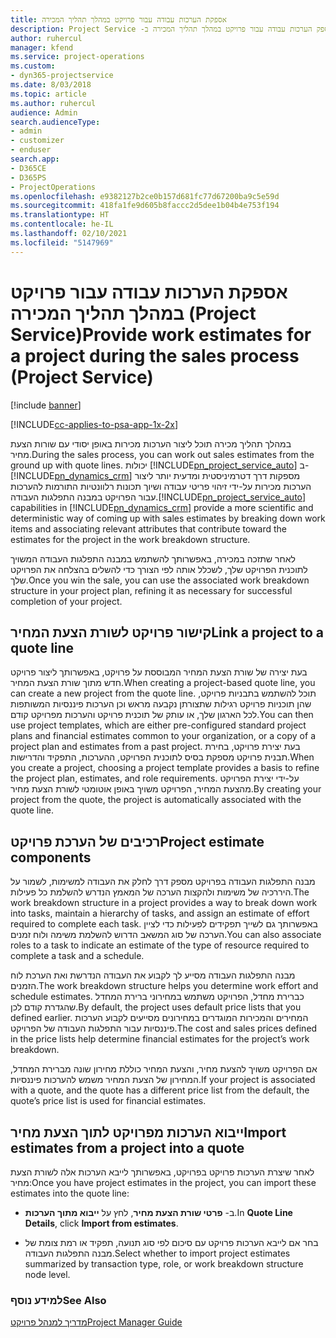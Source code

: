 ```yaml
---
title: אספקת הערכות עבודה עבור פרויקט במהלך תהליך המכירה
description: כיצד לספק הערכות עבודה עבור פרויקט במהלך תהליך המכירה ב- ‏‫Project Service
author: ruhercul
manager: kfend
ms.service: project-operations
ms.custom:
- dyn365-projectservice
ms.date: 8/03/2018
ms.topic: article
ms.author: ruhercul
audience: Admin
search.audienceType:
- admin
- customizer
- enduser
search.app:
- D365CE
- D365PS
- ProjectOperations
ms.openlocfilehash: e9382127b2ce0b157d681fc77d67200ba9c5e59d
ms.sourcegitcommit: 418fa1fe9d605b8faccc2d5dee1b04b4e753f194
ms.translationtype: HT
ms.contentlocale: he-IL
ms.lasthandoff: 02/10/2021
ms.locfileid: "5147969"
---
```

# <a name="provide-work-estimates-for-a-project-during-the-sales-process-project-service"></a><span data-ttu-id="a465d-103">אספקת הערכות עבודה עבור פרויקט במהלך תהליך המכירה (Project Service)</span><span class="sxs-lookup"><span data-stu-id="a465d-103">Provide work estimates for a project during the sales process (Project Service)</span></span>

[!include [banner](../includes/psa-now-project-operations.md)]

[!INCLUDE[cc-applies-to-psa-app-1x-2x](../includes/cc-applies-to-psa-app-1x-2x.md)]

<span data-ttu-id="a465d-104">במהלך תהליך מכירה תוכל ליצור הערכות מכירות באופן יסודי עם שורות הצעת מחיר.</span><span class="sxs-lookup"><span data-stu-id="a465d-104">During the sales process, you can work out sales estimates from the ground up with quote lines.</span></span> <span data-ttu-id="a465d-105">יכולות [!INCLUDE[pn_project_service_auto](../includes/pn-project-service-auto.md)] ב- [!INCLUDE[pn_dynamics_crm](../includes/pn-dynamics-crm.md)] מספקות דרך דטרמיניסטית ומדעית יותר ליצור הערכות מכירות על-ידי זיהוי פריטי עבודה ושיוך תכונות רלוונטיות התורמות להערכות עבור הפרויקט במבנה התפלגות העבודה.</span><span class="sxs-lookup"><span data-stu-id="a465d-105">[!INCLUDE[pn_project_service_auto](../includes/pn-project-service-auto.md)] capabilities in [!INCLUDE[pn_dynamics_crm](../includes/pn-dynamics-crm.md)] provide a more scientific and deterministic way of coming up with sales estimates by breaking down work items and associating relevant attributes that contribute toward the estimates for the project in the work breakdown structure.</span></span>  
  
 <span data-ttu-id="a465d-106">לאחר שתזכה במכירה, באפשרותך להשתמש במבנה התפלגות העבודה המשויך לתוכנית הפרויקט שלך, לשכלל אותה לפי הצורך כדי להשלים בהצלחה את הפרויקט שלך.</span><span class="sxs-lookup"><span data-stu-id="a465d-106">Once you win the sale, you can use the associated work breakdown structure in your project plan, refining it as necessary for successful completion of your project.</span></span>  
  
## <a name="link-a-project-to-a-quote-line"></a><span data-ttu-id="a465d-107">קישור פרויקט לשורת הצעת המחיר</span><span class="sxs-lookup"><span data-stu-id="a465d-107">Link a project to a quote line</span></span>  
 <span data-ttu-id="a465d-108">בעת יצירה של שורת הצעת המחיר המבוססת על פרויקט, באפשרותך ליצור פרויקט חדש מתוך שורת הצעת המחיר.</span><span class="sxs-lookup"><span data-stu-id="a465d-108">When creating a project-based quote line, you can create a new project from the quote line.</span></span> <span data-ttu-id="a465d-109">תוכל להשתמש בתבניות פרויקט, שהן תוכניות פרויקט רגילות שתצורתן נקבעה מראש וכן הערכות פיננסיות המשותפות לכל הארגון שלך, או עותק של תוכנית פרויקט והערכות מפרויקט קודם.</span><span class="sxs-lookup"><span data-stu-id="a465d-109">You can then use project templates, which are either pre-configured standard project plans and financial estimates common to your organization, or a copy of a project plan and estimates from a past project.</span></span> <span data-ttu-id="a465d-110">בעת יצירת פרויקט, בחירת תבנית פרויקט מספקת בסיס לתוכנית הפרויקט, ההערכות, התפקיד והדרישות.</span><span class="sxs-lookup"><span data-stu-id="a465d-110">When you create a project, choosing a project template provides a basis to refine the project plan, estimates, and role requirements.</span></span> <span data-ttu-id="a465d-111">על-ידי יצירת הפרויקט מהצעת המחיר, הפרויקט משויך באופן אוטומטי לשורת הצעת מחיר.</span><span class="sxs-lookup"><span data-stu-id="a465d-111">By creating your project from the quote, the project is automatically associated with the quote line.</span></span>  
  
## <a name="project-estimate-components"></a><span data-ttu-id="a465d-112">רכיבים של הערכת פרויקט</span><span class="sxs-lookup"><span data-stu-id="a465d-112">Project estimate components</span></span>  
 <span data-ttu-id="a465d-113">מבנה התפלגות העבודה בפרויקט מספק דרך לחלק את העבודה למשימות, לשמור על היררכיה של משימות ולהקצות הערכה של המאמץ הנדרש להשלמת כל פעילות.</span><span class="sxs-lookup"><span data-stu-id="a465d-113">The work breakdown structure in a project provides a way to break down work into tasks, maintain a hierarchy of tasks, and assign an estimate of effort required to complete each task.</span></span> <span data-ttu-id="a465d-114">באפשרותך גם לשייך תפקידים לפעילות כדי לציין הערכה של סוג המשאב הדרוש להשלמת משימה ולוח זמנים.</span><span class="sxs-lookup"><span data-stu-id="a465d-114">You can also associate roles to a task to indicate an estimate of the type of resource required to complete a task and a schedule.</span></span>  
  
 <span data-ttu-id="a465d-115">מבנה התפלגות העבודה מסייע לך לקבוע את העבודה הנדרשת ואת הערכת לוח הזמנים.</span><span class="sxs-lookup"><span data-stu-id="a465d-115">The work breakdown structure helps you determine work effort and schedule estimates.</span></span> <span data-ttu-id="a465d-116">כברירת מחדל, הפרויקט משתמש במחירוני ברירת המחדל שהגדרת קודם לכן.</span><span class="sxs-lookup"><span data-stu-id="a465d-116">By default, the project uses default price lists that you defined earlier.</span></span> <span data-ttu-id="a465d-117">המחירים והמכירות המוגדרים במחירונים מסייעים לקבוע הערכות פיננסיות עבור התפלגות העבודה של הפרויקט.</span><span class="sxs-lookup"><span data-stu-id="a465d-117">The cost and sales prices defined in the price lists help determine financial estimates for the project’s work breakdown.</span></span>  
  
 <span data-ttu-id="a465d-118">אם הפרויקט משויך להצעת מחיר, והצעת המחיר כוללת מחירון שונה מברירת המחדל, המחירון של הצעת המחיר משמש להערכות פיננסיות.</span><span class="sxs-lookup"><span data-stu-id="a465d-118">If your project is associated with a quote, and the quote has a different price list from the default, the quote’s price list is used for financial estimates.</span></span>  
  
## <a name="import-estimates-from-a-project-into-a-quote"></a><span data-ttu-id="a465d-119">ייבוא הערכות מפרויקט לתוך הצעת מחיר</span><span class="sxs-lookup"><span data-stu-id="a465d-119">Import estimates from a project into a quote</span></span>  
 <span data-ttu-id="a465d-120">לאחר שיצרת הערכות פרויקט בפרויקט, באפשרותך לייבא הערכות אלה לשורת הצעת מחיר:</span><span class="sxs-lookup"><span data-stu-id="a465d-120">Once you have project estimates in the project, you can import these estimates into the quote line:</span></span>  
  
-   <span data-ttu-id="a465d-121">ב- **פרטי שורת הצעת מחיר**, לחץ על **ייבוא מתוך הערכות**.</span><span class="sxs-lookup"><span data-stu-id="a465d-121">In **Quote Line Details**, click **Import from estimates**.</span></span> 

-   <span data-ttu-id="a465d-122">בחר אם לייבא הערכות פרויקט עם סיכום לפי סוג תנועה, תפקיד או רמת צומת של מבנה התפלגות העבודה.</span><span class="sxs-lookup"><span data-stu-id="a465d-122">Select whether to import project estimates summarized by transaction type, role, or work breakdown structure node level.</span></span>  
  
### <a name="see-also"></a><span data-ttu-id="a465d-123">למידע נוסף</span><span class="sxs-lookup"><span data-stu-id="a465d-123">See Also</span></span>  
 [<span data-ttu-id="a465d-124">מדריך למנהל פרויקט</span><span class="sxs-lookup"><span data-stu-id="a465d-124">Project Manager Guide</span></span>](../psa/project-manager-guide.md)
